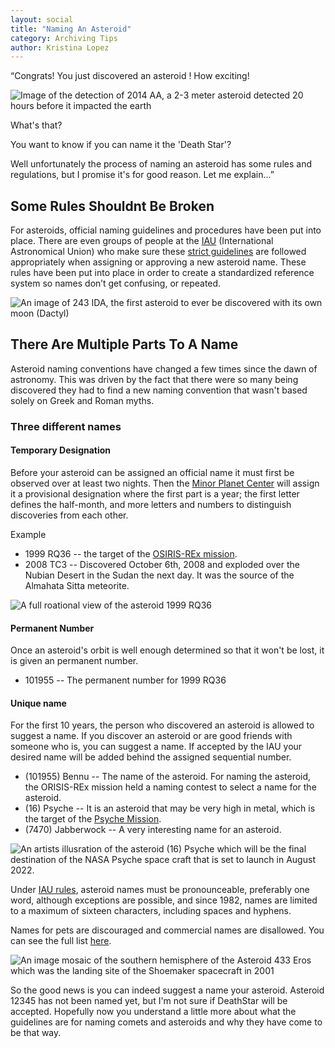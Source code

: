 ```yaml
---
layout: social
title: "Naming An Asteroid"
category: Archiving Tips
author: Kristina Lopez 
---
```


“Congrats! You just discovered an asteroid ! How exciting! 

![Image of the detection of 2014 AA, a 2-3 meter asteroid detected 20 hours before it impacted the earth](https://pdsregistryimages.psi.edu/tips/naming-an-asteroid/PIA21712.gif)



What's that? 


You want to know if you can name it the 'Death Star'? 


Well unfortunately the process of naming an asteroid has some rules and regulations, but I promise it's for good reason. 
Let me explain...”



## Some Rules Shouldnt Be Broken

For asteroids, official naming guidelines and procedures have been put into place. There are even groups of people at the [IAU](https://www.iau.org) (International Astronomical Union) who make sure these [strict guidelines](https://www.iau.org/public/themes/naming/#minorplanets) are followed appropriately when assigning or approving a new asteroid name. These rules have been put into place in order to create a standardized reference system so names don’t get confusing, or repeated. 
 
 ![An image of 243 IDA, the first asteroid to ever be discovered with its own moon (Dactyl) ](https://pdsregistryimages.psi.edu/tips/naming-an-asteroid/243Ida.png)
 
## There Are Multiple Parts To A Name 

Asteroid naming conventions have changed a few times since the dawn of astronomy. This was driven by the fact that there were so many being discovered they had to find a new naming convention that wasn't based solely on Greek and Roman myths. 


### Three different names

#### Temporary Designation
Before your asteroid can be assigned an official name it must first be observed over at least two nights. Then the [Minor Planet Center](https://www.minorplanetcenter.net/) will assign it a provisional designation where the first part is a year; the first letter defines the half-month, and more letters and numbers to distinguish discoveries from each other.

Example
 - 1999 RQ36 -- the target of the [OSIRIS-REx mission](https://www.asteroidmission.org).
 - 2008 TC3 -- Discovered October 6th, 2008 and exploded over the Nubian Desert in the Sudan the next day.  It was the source of the Almahata Sitta meteorite.

![A full roational view of the asteroid 1999 RQ36](https://pdsregistryimages.psi.edu/tips/naming-an-asteroid/shape2.gif)


####  Permanent Number
Once an asteroid's orbit is well enough determined so that it won't be lost, it is given an permanent number.    

 - 101955 -- The permanent number for 1999 RQ36 

#### Unique name
For the first 10 years, the person who discovered an asteroid is allowed to suggest a name.  If you discover an asteroid or are good friends with someone who is, you can suggest a name.  If accepted by the IAU your desired name will be added behind the assigned sequential number. 

 - (101955) Bennu -- The name of the asteroid.  For naming the asteroid, the ORISIS-REx mission held a naming contest to select a name for the asteroid.
 - (16) Psyche -- It is an asteroid that may be very high in metal, which is the target of the [Psyche Mission](https://psyche.asu.edu).
 - (7470) Jabberwock -- A very interesting name for an asteroid.
 
 ![An artists illusration of the asteroid (16) Psyche which will be the final destination of the NASA Psyche space craft that is set to launch in August 2022. ](https://pdsregistryimages.psi.edu/tips/naming-an-asteroid/Psyche.png)

Under [IAU rules](https://www.iau.org/public/themes/naming/#minorplanets), asteroid names must be pronounceable, preferably one word, although exceptions are possible, and since 1982, names are limited to a maximum of sixteen characters, including spaces and hyphens. 

Names for pets are discouraged and commercial names are disallowed.  You can see the full list [here](https://minorplanetcenter.net//iau/lists/MPNames.html).

![An image mosaic of the southern hemisphere of the Asteroid 433 Eros which was the landing site of the Shoemaker spacecraft in 2001](https://pdsregistryimages.psi.edu/tips/naming-an-asteroid/Eros.png)


So the good news is you can indeed suggest a name your asteroid.  Asteroid 12345 has not been named yet, but I'm not sure if DeathStar will be accepted.  Hopefully now you understand a little more about what the guidelines are for naming comets and asteroids and why they have come to be that way. 
